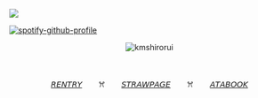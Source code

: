 ![](https://komarev.com/ghpvc/?username=kmshirorui&label=𓂃⋆.+˚&color=bb95ed)

[![spotify-github-profile](https://spotify-github-profile.kittinanx.com/api/view?uid=31jdoposrulfzj3jkhvldnkg33lq&cover_image=true&theme=novatorem&show_offline=false&background_color=121212&interchange=false&bar_color=d59ad0&bar_color_cover=false)](https://github.com/kittinan/spotify-github-profile)

<p align="center">
  <img src="https://file.garden/ZxmyEiQL6hzek0ih/Untitled961_20250605182003.png" alt="kmshirorui"/>
</p>
ㅤ
ㅤ
<p align=center><a href=https://rentry.co/mafuuruii>𝘙𝘌𝘕𝘛𝘙𝘠</a> ㅤㅤꕮㅤㅤ <a href=https://r0ttencircus.straw.page/>𝘚𝘛𝘙𝘈𝘞𝘗𝘈𝘎𝘌</a> ㅤㅤꕮㅤㅤ <a href=https://alienrurui.atabook.org/>𝘈𝘛𝘈𝘉𝘖𝘖𝘒</a> </p>
